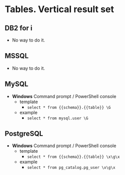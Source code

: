 # Tables. Vertical result set

## DB2 for i

* No way to do it.



## MSSQL

* No way to do it.



## MySQL

* **Windows** Command prompt / PowerShell console
    * template
        * `select * from {{schema}}.{{table}} \G`
    * example
        * `select * from mysql.user \G`



## PostgreSQL

* **Windows** Command prompt / PowerShell console
    * template
        * `select * from {{schema}}.{{table}} \x\g\x`
    * example
        * `select * from pg_catalog.pg_user \x\g\x`
